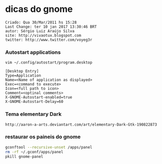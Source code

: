 # dicas do gnome

```
Criado: Qua 30/Mar/2011 hs 15:28
Last Change: ter 10 jan 2017 13:30:46 BRT
autor: Sérgio Luiz Araújo Silva
site: http://vivaotux.blogspot.com
twitter: http://www.twitter.com/voyeg3r
```

### Autostart applications

    vim ~/.config/autostart/program.desktop

    [Desktop Entry]
    Type=Application
    Name=<Name of application as displayed>
    Exec=<command to execute>
    Icon=<full path to icon>
    Comment=<optinal comments>
    X-GNOME-Autostart-enabled=true
    X-GNOME-Autostart-Delay=60

### Tema elementary Dark

	http://aaron-a-arts.deviantart.com/art/elementary-Dark-Gtk-190822873

### restaurar os paineis do gnome

``` sh
gconftool --recursive-unset /apps/panel
rm -rf ~/.gconf/apps/panel
pkill gnome-panel
```

